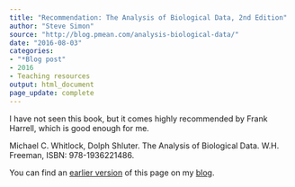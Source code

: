 ```yaml
---
title: "Recommendation: The Analysis of Biological Data, 2nd Edition"
author: "Steve Simon"
source: "http://blog.pmean.com/analysis-biological-data/"
date: "2016-08-03"
categories:
- "*Blog post"
- 2016
- Teaching resources
output: html_document
page_update: complete
---
```


I have not seen this book, but it comes highly recommended by Frank Harrell, which is good enough for me.

<!---More--->

Michael C. Whitlock, Dolph Shluter. The Analysis of Biological Data. W.H. Freeman, ISBN: 978-1936221486.

You can find an [earlier version][sim1] of this page on my [blog][sim2].

[sim1]: http://blog.pmean.com/analysis-biological-data/
[sim2]: http://blog.pmean.com

